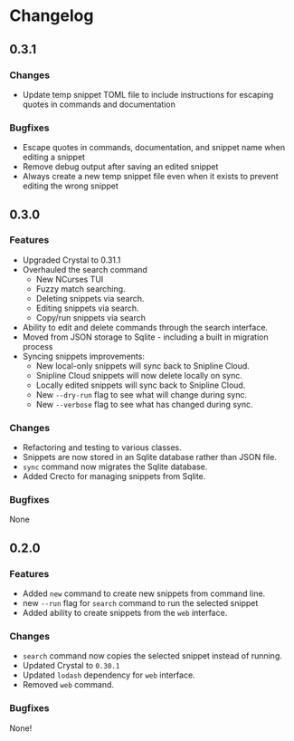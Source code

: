 # Changelog

## 0.3.1

### Changes

* Update temp snippet TOML file to include instructions for escaping quotes in commands and documentation

### Bugfixes

* Escape quotes in commands, documentation, and snippet name when editing a snippet
* Remove debug output after saving an edited snippet
* Always create a new temp snippet file even when it exists to prevent editing the wrong snippet

## 0.3.0

### Features

* Upgraded Crystal to 0.31.1
* Overhauled the search command
	* New NCurses TUI
	* Fuzzy match searching.
	* Deleting snippets via search.
	* Editing snippets via search.
	* Copy/run snippets via search
* Ability to edit and delete commands through the search interface.
* Moved from JSON storage to Sqlite - including a built in migration process
* Syncing snippets improvements:
	* New local-only snippets will sync back to Snipline Cloud.
	* Snipline Cloud snippets will now delete locally on sync.
	* Locally edited snippets will sync back to Snipline Cloud.
	* New `--dry-run` flag to see what will change during sync.
	* New `--verbose` flag to see what has changed during sync.

### Changes

* Refactoring and testing to various classes.
* Snippets are now stored in an Sqlite database rather than JSON file.
* `sync` command now migrates the Sqlite database.
* Added Crecto for managing snippets from Sqlite.

### Bugfixes

None

## 0.2.0

### Features

* Added `new` command to create new snippets from command line.
* new `--run` flag for `search` command to run the selected snippet
* Added ability to create snippets from the `web` interface.

### Changes

* `search` command now copies the selected snippet instead of running.
* Updated Crystal to `0.30.1`
* Updated `lodash` dependency for `web` interface.
* Removed `web` command.

### Bugfixes

None!
